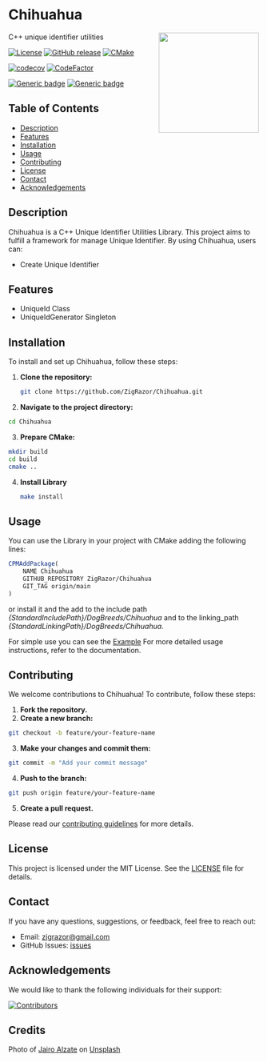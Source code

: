 # Chihuahua

<img style="float: right;" align="left" src="https://images.unsplash.com/photo-1607386176712-d8baeb6178a7" width="200">

C++ unique identifier utilities

[![License](https://img.shields.io/badge/license-MIT-blue.svg)](LICENSE) [![GitHub release](https://img.shields.io/github/release/ZigRazor/Chihuahua.svg)](https://GitHub.com/ZigRazor/Chihuahua/releases/) [![CMake](https://github.com/ZigRazor/Chihuahua/actions/workflows/cmake.yml/badge.svg)](https://github.com/ZigRazor/Chihuahua/actions/workflows/cmake.yml) 

[![codecov](https://codecov.io/gh/ZigRazor/Chihuahua/graph/badge.svg?token=24SM5HBW6C)](https://codecov.io/gh/ZigRazor/Chihuahua) [![CodeFactor](https://www.codefactor.io/repository/github/zigrazor/chihuahua/badge)](https://www.codefactor.io/repository/github/zigrazor/chihuahua)

[![Generic badge](https://img.shields.io/badge/required-C++20-Green.svg)](https://shields.io/) [![Generic badge](https://img.shields.io/badge/Required-CMake3.16-Green.svg)](https://shields.io/)

## Table of Contents
- [Description](#description)
- [Features](#features)
- [Installation](#installation)
- [Usage](#usage)
- [Contributing](#contributing)
- [License](#license)
- [Contact](#contact)
- [Acknowledgements](#acknowledgements)

## Description

Chihuahua is a C++ Unique Identifier Utilities Library. This project aims to fulfill a framework for manage Unique Identifier. By using Chihuahua, users can:
- Create Unique Identifier

## Features

- UniqueId Class
- UniqueIdGenerator Singleton

## Installation

To install and set up Chihuahua, follow these steps:

1. **Clone the repository:**
   ```bash
   git clone https://github.com/ZigRazor/Chihuahua.git
   ```
2. **Navigate to the project directory:**
  ```bash
  cd Chihuahua
  ```
3. **Prepare CMake:**
  ```bash
  mkdir build
  cd build
  cmake ..
 ```
4. **Install Library**
   ```bash
   make install
   ```
     
## Usage

You can use the Library in your project with CMake adding the following lines:

```cmake
CPMAddPackage(
    NAME Chihuahua
    GITHUB_REPOSITORY ZigRazor/Chihuahua
    GIT_TAG origin/main
)
```
or install it and the add to the include path *{StandardIncludePath}/DogBreeds/Chihuahua* and to the linking_path *{StandardLinkingPath}/DogBreeds/Chihuahua*. 

For simple use you can see the [Example](https://github.com/ZigRazor/Chihuahua/tree/main/example)
For more detailed usage instructions, refer to the documentation.

## Contributing
We welcome contributions to Chihuahua! To contribute, follow these steps:

1. **Fork the repository.**
2. **Create a new branch:**
  ```bash
  git checkout -b feature/your-feature-name
  ```
3. **Make your changes and commit them:**
  ```bash
  git commit -m "Add your commit message"
  ```
4. **Push to the branch:**
  ```bash
  git push origin feature/your-feature-name
  ```
5. **Create a pull request.**

Please read our [contributing guidelines](https://github.com/ZigRazor/Chihuahua/blob/main/CONTRIBUTING.md) for more details.

## License
This project is licensed under the MIT License. See the [LICENSE](https://github.com/ZigRazor/Chihuahua/blob/main/LICENSE) file for details.

## Contact
If you have any questions, suggestions, or feedback, feel free to reach out:

- Email: zigrazor@gmail.com
- GitHub Issues: [issues](https://github.com/ZigRazor/Chihuahua/issues)

## Acknowledgements
We would like to thank the following individuals for their support:

[![Contributors](https://contrib.rocks/image?repo=zigrazor/Chihuahua)](https://github.com/ZigRazor/Chihuahua/graphs/contributors) 

## Credits

Photo of <a href="https://unsplash.com/@jairoalzate?utm_content=creditCopyText&utm_medium=referral&utm_source=unsplash">Jairo Alzate</a> on <a href="https://unsplash.com/photos/white-and-brown-chihuahua-puppy-J4QoIMyTPmA?utm_content=creditCopyText&utm_medium=referral&utm_source=unsplash">Unsplash</a>
  
